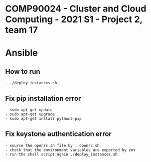 # COMP90024 - Cluster and Cloud Computing - 2021 S1 - Project 2, team 17

# Ansible
## How to run
    - ./deploy_instances.sh

## Fix pip installation error
    - sudo apt-get update
    - sudo apt-get upgrade
    - sudo apt-get install python3-pip

## Fix keystone authentication error
    - source the openrc.sh file by . openrc.sh
    - check that the environment variables are exported by env
    - run the shell script again ./deploy_instances.sh
